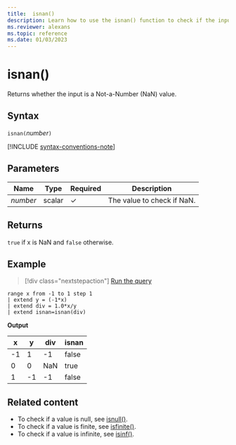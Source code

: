 ```yaml
---
title:  isnan()
description: Learn how to use the isnan() function to check if the input is a not-a-number (NaN) value.
ms.reviewer: alexans
ms.topic: reference
ms.date: 01/03/2023
---
```

# isnan()

Returns whether the input is a Not-a-Number (NaN) value.  

## Syntax

`isnan(`*number*`)`

[!INCLUDE [syntax-conventions-note](../../includes/syntax-conventions-note.md)]

## Parameters

| Name | Type | Required | Description |
| -- | -- | -- | -- |
|*number*|scalar|&check;| The value to check if NaN.|

## Returns

`true` if x is NaN and `false` otherwise.

## Example

> [!div class="nextstepaction"]
> <a href="https://dataexplorer.azure.com/clusters/help/databases/Samples?query=H4sIAAAAAAAAAytKzEtPVahQSCvKz1XQNVQoyVcwVCguSS1QMOTlqlFIrShJzUtRqFSwVdDQNdSq0FRAEk3JLAOKG+oZaFXoVyKJZxbnJebZgkkNoBpNAG+vyvhkAAAA" target="_blank">Run the query</a>

```kusto
range x from -1 to 1 step 1
| extend y = (-1*x) 
| extend div = 1.0*x/y
| extend isnan=isnan(div)
```

**Output**

|x|y|div|isnan|
|---|---|---|---|
|-1|1|-1|false|
|0|0|NaN|true|
|1|-1|-1|false|

## Related content

* To check if a value is null, see [isnull()](isnull-function.md).
* To check if a value is finite, see [isfinite()](isfinite-function.md).
* To check if a value is infinite, see [isinf()](isinf-function.md).

